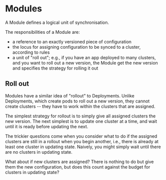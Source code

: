 <!-- -*- fill-column: 100 -*- -->
# Modules

A Module defines a logical unit of synchronisation.

The responsibilities of a Module are:

 - a reference to an exactly versioned piece of configuration
 - the locus for assigning configuration to be synced to a cluster, according to rules
 - a unit of "roll out"; e.g., if you have an app deployed to many clusters, and you want to roll
   out a new version, the Module get the new version and specifies the strategy for rolling it out

## Roll out

Modules have a similar idea of "rollout" to Deployments. Unlike Deployments, which create pods to
roll out a new version, they cannot create clusters -- they have to work within the clusters that
are assigned.

The simplest strategy for rollout is to simply give all assigned clusters the new version. The next
simplest is to update one cluster at a time, and wait until it is ready before updating the next.

The trickier questions come when you consider what to do if the assigned clusters are still in a
rollout when you begin another, i.e., there is already at least one cluster in updating
state. Naively, you might simply wait until there are no clusters in updating state.

What about if new clusters are assigned? There is nothing to do but give them the new configuration,
but does this count against the budget for clusters in updating state?
